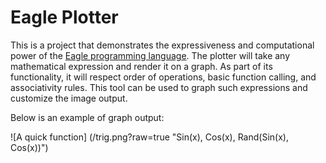 Eagle Plotter
=============

This is a project that demonstrates the expressiveness and computational power
of the [Eagle programming language](https://github.com/samhorlbeck/eagle-lang).
The plotter will take any mathematical expression and render it on a graph. As
part of its functionality, it will respect order of operations, basic function
calling, and associativity rules. This tool can be used to graph such expressions
and customize the image output.

Below is an example of graph output:

![A quick function]
(/trig.png?raw=true "Sin(x), Cos(x), Rand(Sin(x), Cos(x))")
